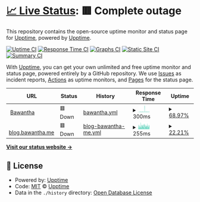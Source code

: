 # [📈 Live Status](https://demo.upptime.js.org): <!--live status--> **🟥 Complete outage**

This repository contains the open-source uptime monitor and status page for [Upptime](https://upptime.js.org), powered by [Upptime](https://github.com/upptime/upptime).

[![Uptime CI](https://github.com/Bawanthathilan/mysite-uptime/workflows/Uptime%20CI/badge.svg)](https://github.com/Bawanthathilan/mysite-uptime/actions?query=workflow%3A%22Uptime+CI%22)
[![Response Time CI](https://github.com/Bawanthathilan/mysite-uptime/workflows/Response%20Time%20CI/badge.svg)](https://github.com/Bawanthathilan/mysite-uptime/actions?query=workflow%3A%22Response+Time+CI%22)
[![Graphs CI](https://github.com/Bawanthathilan/mysite-uptime/workflows/Graphs%20CI/badge.svg)](https://github.com/Bawanthathilan/mysite-uptime/actions?query=workflow%3A%22Graphs+CI%22)
[![Static Site CI](https://github.com/Bawanthathilan/mysite-uptime/workflows/Static%20Site%20CI/badge.svg)](https://github.com/Bawanthathilan/mysite-uptime/actions?query=workflow%3A%22Static+Site+CI%22)
[![Summary CI](https://github.com/Bawanthathilan/mysite-uptime/workflows/Summary%20CI/badge.svg)](https://github.com/Bawanthathilan/mysite-uptime/actions?query=workflow%3A%22Summary+CI%22)

With [Upptime](https://upptime.js.org), you can get your own unlimited and free uptime monitor and status page, powered entirely by a GitHub repository. We use [Issues](https://github.com/upptime/upptime/issues) as incident reports, [Actions](https://github.com/Bawanthathilan/mysite-uptime/actions) as uptime monitors, and [Pages](https://demo.upptime.js.org) for the status page.

<!--start: status pages-->
<!-- This summary is generated by Upptime (https://github.com/upptime/upptime) -->
<!-- Do not edit this manually, your changes will be overwritten -->
<!-- prettier-ignore -->
| URL | Status | History | Response Time | Uptime |
| --- | ------ | ------- | ------------- | ------ |
| <img alt="" src="https://icons.duckduckgo.com/ip3/www.bawantha.me.ico" height="13"> [Bawantha](https://www.bawantha.me) | 🟥 Down | [bawantha.yml](https://github.com/Bawanthathilan/mysite-uptime/commits/HEAD/history/bawantha.yml) | <details><summary><img alt="Response time graph" src="./graphs/bawantha/response-time-week.png" height="20"> 300ms</summary><br><a href="https://Bawanthathilan.github.io/mysite-uptime/history/bawantha"><img alt="Response time 219" src="https://img.shields.io/endpoint?url=https%3A%2F%2Fraw.githubusercontent.com%2FBawanthathilan%2Fmysite-uptime%2FHEAD%2Fapi%2Fbawantha%2Fresponse-time.json"></a><br><a href="https://Bawanthathilan.github.io/mysite-uptime/history/bawantha"><img alt="24-hour response time 214" src="https://img.shields.io/endpoint?url=https%3A%2F%2Fraw.githubusercontent.com%2FBawanthathilan%2Fmysite-uptime%2FHEAD%2Fapi%2Fbawantha%2Fresponse-time-day.json"></a><br><a href="https://Bawanthathilan.github.io/mysite-uptime/history/bawantha"><img alt="7-day response time 300" src="https://img.shields.io/endpoint?url=https%3A%2F%2Fraw.githubusercontent.com%2FBawanthathilan%2Fmysite-uptime%2FHEAD%2Fapi%2Fbawantha%2Fresponse-time-week.json"></a><br><a href="https://Bawanthathilan.github.io/mysite-uptime/history/bawantha"><img alt="30-day response time 261" src="https://img.shields.io/endpoint?url=https%3A%2F%2Fraw.githubusercontent.com%2FBawanthathilan%2Fmysite-uptime%2FHEAD%2Fapi%2Fbawantha%2Fresponse-time-month.json"></a><br><a href="https://Bawanthathilan.github.io/mysite-uptime/history/bawantha"><img alt="1-year response time 219" src="https://img.shields.io/endpoint?url=https%3A%2F%2Fraw.githubusercontent.com%2FBawanthathilan%2Fmysite-uptime%2FHEAD%2Fapi%2Fbawantha%2Fresponse-time-year.json"></a></details> | <details><summary><a href="https://Bawanthathilan.github.io/mysite-uptime/history/bawantha">68.97%</a></summary><a href="https://Bawanthathilan.github.io/mysite-uptime/history/bawantha"><img alt="All-time uptime 99.38%" src="https://img.shields.io/endpoint?url=https%3A%2F%2Fraw.githubusercontent.com%2FBawanthathilan%2Fmysite-uptime%2FHEAD%2Fapi%2Fbawantha%2Fuptime.json"></a><br><a href="https://Bawanthathilan.github.io/mysite-uptime/history/bawantha"><img alt="24-hour uptime 56.91%" src="https://img.shields.io/endpoint?url=https%3A%2F%2Fraw.githubusercontent.com%2FBawanthathilan%2Fmysite-uptime%2FHEAD%2Fapi%2Fbawantha%2Fuptime-day.json"></a><br><a href="https://Bawanthathilan.github.io/mysite-uptime/history/bawantha"><img alt="7-day uptime 68.97%" src="https://img.shields.io/endpoint?url=https%3A%2F%2Fraw.githubusercontent.com%2FBawanthathilan%2Fmysite-uptime%2FHEAD%2Fapi%2Fbawantha%2Fuptime-week.json"></a><br><a href="https://Bawanthathilan.github.io/mysite-uptime/history/bawantha"><img alt="30-day uptime 92.86%" src="https://img.shields.io/endpoint?url=https%3A%2F%2Fraw.githubusercontent.com%2FBawanthathilan%2Fmysite-uptime%2FHEAD%2Fapi%2Fbawantha%2Fuptime-month.json"></a><br><a href="https://Bawanthathilan.github.io/mysite-uptime/history/bawantha"><img alt="1-year uptime 99.38%" src="https://img.shields.io/endpoint?url=https%3A%2F%2Fraw.githubusercontent.com%2FBawanthathilan%2Fmysite-uptime%2FHEAD%2Fapi%2Fbawantha%2Fuptime-year.json"></a></details>
| <img alt="" src="https://icons.duckduckgo.com/ip3/blog.bawantha.me.ico" height="13"> [blog.bawantha.me](https://blog.bawantha.me/) | 🟥 Down | [blog-bawantha-me.yml](https://github.com/Bawanthathilan/mysite-uptime/commits/HEAD/history/blog-bawantha-me.yml) | <details><summary><img alt="Response time graph" src="./graphs/blog-bawantha-me/response-time-week.png" height="20"> 255ms</summary><br><a href="https://Bawanthathilan.github.io/mysite-uptime/history/blog-bawantha-me"><img alt="Response time 573" src="https://img.shields.io/endpoint?url=https%3A%2F%2Fraw.githubusercontent.com%2FBawanthathilan%2Fmysite-uptime%2FHEAD%2Fapi%2Fblog-bawantha-me%2Fresponse-time.json"></a><br><a href="https://Bawanthathilan.github.io/mysite-uptime/history/blog-bawantha-me"><img alt="24-hour response time 265" src="https://img.shields.io/endpoint?url=https%3A%2F%2Fraw.githubusercontent.com%2FBawanthathilan%2Fmysite-uptime%2FHEAD%2Fapi%2Fblog-bawantha-me%2Fresponse-time-day.json"></a><br><a href="https://Bawanthathilan.github.io/mysite-uptime/history/blog-bawantha-me"><img alt="7-day response time 255" src="https://img.shields.io/endpoint?url=https%3A%2F%2Fraw.githubusercontent.com%2FBawanthathilan%2Fmysite-uptime%2FHEAD%2Fapi%2Fblog-bawantha-me%2Fresponse-time-week.json"></a><br><a href="https://Bawanthathilan.github.io/mysite-uptime/history/blog-bawantha-me"><img alt="30-day response time 456" src="https://img.shields.io/endpoint?url=https%3A%2F%2Fraw.githubusercontent.com%2FBawanthathilan%2Fmysite-uptime%2FHEAD%2Fapi%2Fblog-bawantha-me%2Fresponse-time-month.json"></a><br><a href="https://Bawanthathilan.github.io/mysite-uptime/history/blog-bawantha-me"><img alt="1-year response time 573" src="https://img.shields.io/endpoint?url=https%3A%2F%2Fraw.githubusercontent.com%2FBawanthathilan%2Fmysite-uptime%2FHEAD%2Fapi%2Fblog-bawantha-me%2Fresponse-time-year.json"></a></details> | <details><summary><a href="https://Bawanthathilan.github.io/mysite-uptime/history/blog-bawantha-me">22.21%</a></summary><a href="https://Bawanthathilan.github.io/mysite-uptime/history/blog-bawantha-me"><img alt="All-time uptime 97.01%" src="https://img.shields.io/endpoint?url=https%3A%2F%2Fraw.githubusercontent.com%2FBawanthathilan%2Fmysite-uptime%2FHEAD%2Fapi%2Fblog-bawantha-me%2Fuptime.json"></a><br><a href="https://Bawanthathilan.github.io/mysite-uptime/history/blog-bawantha-me"><img alt="24-hour uptime 60.86%" src="https://img.shields.io/endpoint?url=https%3A%2F%2Fraw.githubusercontent.com%2FBawanthathilan%2Fmysite-uptime%2FHEAD%2Fapi%2Fblog-bawantha-me%2Fuptime-day.json"></a><br><a href="https://Bawanthathilan.github.io/mysite-uptime/history/blog-bawantha-me"><img alt="7-day uptime 22.21%" src="https://img.shields.io/endpoint?url=https%3A%2F%2Fraw.githubusercontent.com%2FBawanthathilan%2Fmysite-uptime%2FHEAD%2Fapi%2Fblog-bawantha-me%2Fuptime-week.json"></a><br><a href="https://Bawanthathilan.github.io/mysite-uptime/history/blog-bawantha-me"><img alt="30-day uptime 66.63%" src="https://img.shields.io/endpoint?url=https%3A%2F%2Fraw.githubusercontent.com%2FBawanthathilan%2Fmysite-uptime%2FHEAD%2Fapi%2Fblog-bawantha-me%2Fuptime-month.json"></a><br><a href="https://Bawanthathilan.github.io/mysite-uptime/history/blog-bawantha-me"><img alt="1-year uptime 97.01%" src="https://img.shields.io/endpoint?url=https%3A%2F%2Fraw.githubusercontent.com%2FBawanthathilan%2Fmysite-uptime%2FHEAD%2Fapi%2Fblog-bawantha-me%2Fuptime-year.json"></a></details>

<!--end: status pages-->

[**Visit our status website →**](https://demo.upptime.js.org)

## 📄 License

- Powered by: [Upptime](https://github.com/upptime/upptime)
- Code: [MIT](./LICENSE) © [Upptime](https://upptime.js.org)
- Data in the `./history` directory: [Open Database License](https://opendatacommons.org/licenses/odbl/1-0/)

